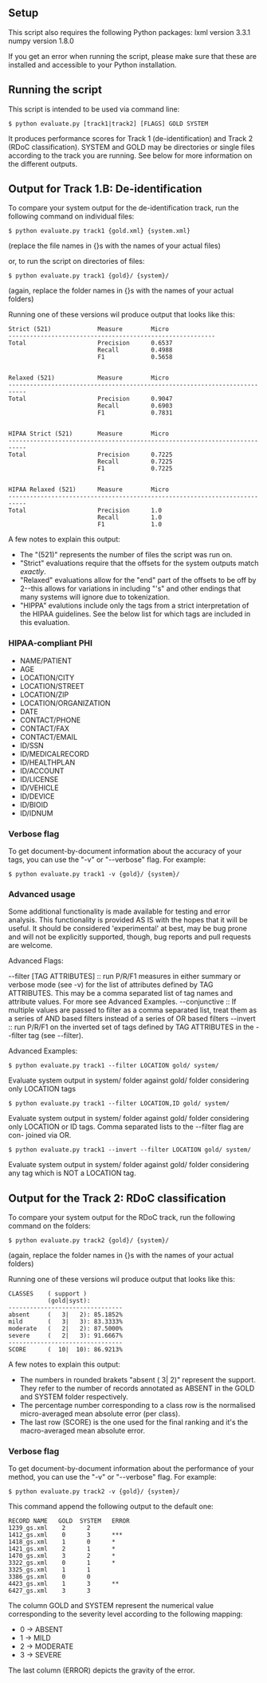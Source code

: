 


## Setup

This script also requires the following Python packages:
lxml version 3.3.1
numpy version 1.8.0

If you get an error when running the script, please make sure that these
are installed and accessible to your Python installation.






## Running the script

This script is intended to be used via command line:
```shell
$ python evaluate.py [track1|track2] [FLAGS] GOLD SYSTEM
```

It produces performance scores for Track 1 (de-identification) and Track 2 (RDoC classification).
SYSTEM and GOLD may be directories or single files according to the track you are running.
See below for more information on the different outputs.






## Output for Track 1.B: De-identification

To compare your system output for the de-identification track, run the following 
command on individual files:
```shell
$ python evaluate.py track1 {gold.xml} {system.xml}
```
(replace the file names in {}s with the names of your actual files)

or, to run the script on directories of files:
```shell
$ python evaluate.py track1 {gold}/ {system}/
```
(again, replace the folder names in {}s with the names of your actual folders)

Running one of these versions wil produce output that looks like this:

```
Strict (521)             Measure        Micro
----------------------------------------------------------
Total                    Precision      0.6537
                         Recall         0.4988
                         F1             0.5658


Relaxed (521)            Measure        Micro
---------------------------------------------------------------------------
Total                    Precision      0.9047
                         Recall         0.6903
                         F1             0.7831


HIPAA Strict (521)       Measure        Micro
---------------------------------------------------------------------------
Total                    Precision      0.7225
                         Recall         0.7225
                         F1             0.7225


HIPAA Relaxed (521)      Measure        Micro
---------------------------------------------------------------------------
Total                    Precision      1.0
                         Recall         1.0
                         F1             1.0
```

A few notes to explain this output:
- The "(521)" represents the number of files the script was run on.
- "Strict" evaluations require that the offsets for the system outputs match *exactly*.
- "Relaxed" evaluations allow for the "end" part of the offsets to be off by
2--this allows for variations in including "'s" and other endings that many
systems will ignore due to tokenization.
- "HIPPA" evalutions include only the tags from a strict interpretation of the
HIPAA guidelines. See the below list for which tags are included in this
evaluation.



### HIPAA-compliant PHI

- NAME/PATIENT
- AGE
- LOCATION/CITY
- LOCATION/STREET
- LOCATION/ZIP
- LOCATION/ORGANIZATION
- DATE
- CONTACT/PHONE
- CONTACT/FAX
- CONTACT/EMAIL
- ID/SSN
- ID/MEDICALRECORD
- ID/HEALTHPLAN
- ID/ACCOUNT
- ID/LICENSE
- ID/VEHICLE
- ID/DEVICE
- ID/BIOID
- ID/IDNUM 


### Verbose flag

To get document-by-document information about the accuracy of your tags, you
can use the "-v" or "--verbose" flag. For example:
```shell
$ python evaluate.py track1 -v {gold}/ {system}/
```

### Advanced usage

Some additional functionality is made available for testing and error 
analysis. This functionality is provided AS IS with the hopes that it will
be useful. It should be considered 'experimental' at best, may be bug prone
and will not be explicitly supported, though, bug reports and pull requests
are welcome.

Advanced Flags:

--filter [TAG ATTRIBUTES] :: run P/R/F1 measures in either summary or verbose
                             mode (see -v) for the list of attributes defined
                             by TAG ATTRIBUTES. This may be a comma separated
                             list of tag names and attribute values. For more
                             see Advanced Examples.
--conjunctive :: If multiple values are passed to filter as a comma separated
                 list, treat them as a series of AND based filters instead of
                 a series of OR based filters
--invert :: run P/R/F1 on the inverted set of tags defined by TAG ATTRIBUTES
            in the --filter tag (see --filter).

Advanced Examples:

```shell
$ python evaluate.py track1 --filter LOCATION gold/ system/
```
Evaluate system output in system/ folder against gold/ folder considering
only LOCATION tags

```shell
$ python evaluate.py track1 --filter LOCATION,ID gold/ system/
```
Evaluate system output in system/ folder against gold/ folder considering
only LOCATION or ID tags. Comma separated lists to the --filter flag are con-
joined via OR.

```shell
$ python evaluate.py track1 --invert --filter LOCATION gold/ system/
```
Evaluate system output in system/ folder against gold/ folder considering
any tag which is NOT a LOCATION tag.






## Output for the Track 2: RDoC classification

To compare your system output for the RDoC track, run the following command on
the folders:
```shell
$ python evaluate.py track2 {gold}/ {system}/
```
(again, replace the folder names in {}s with the names of your actual folders)

Running one of these versions wil produce output that looks like this:

```
CLASSES    ( support )
           (gold|syst):
--------------------------------
absent     (   3|   2): 85.1852%
mild       (   3|   3): 83.3333%
moderate   (   2|   2): 87.5000%
severe     (   2|   3): 91.6667%
--------------------------------
SCORE      (  10|  10): 86.9213%
```

A few notes to explain this output:
- The numbers in rounded brakets "absent    (   3|   2)" represent the support.
They refer to the number of records annotated as ABSENT in the GOLD and SYSTEM
folder respectively.
- The percentage number corresponding to a class row is the normalised
micro-averaged mean absolute error (per class).
- The last row (SCORE) is the one used for the final ranking and it's the
macro-averaged mean absolute error.


### Verbose flag

To get document-by-document information about the performance of your method,
you can use the "-v" or "--verbose" flag. For example:

```shell
$ python evaluate.py track2 -v {gold}/ {system}/
```

This command append the following output to the default one:

```
RECORD NAME   GOLD  SYSTEM   ERROR
1239_gs.xml    2      2
1412_gs.xml    0      3      ***
1418_gs.xml    1      0      *
1421_gs.xml    2      1      *
1470_gs.xml    3      2      *
3322_gs.xml    0      1      *
3325_gs.xml    1      1
3386_gs.xml    0      0
4423_gs.xml    1      3      **
6427_gs.xml    3      3
```

The column GOLD and SYSTEM represent the numerical value corresponding to the 
severity level according to the following mapping:
- 0 -> ABSENT
- 1 -> MILD
- 2 -> MODERATE
- 3 -> SEVERE

The last column (ERROR) depicts the gravity of the error.
